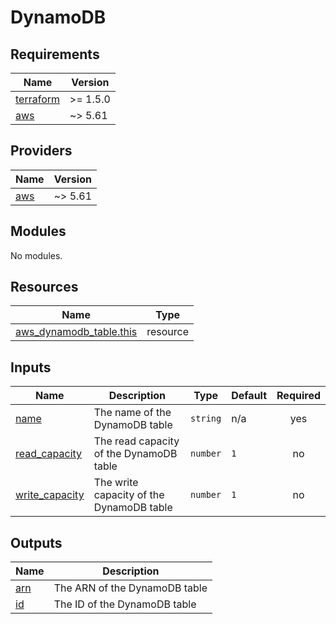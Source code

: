 # DynamoDB

<!-- BEGINNING OF PRE-COMMIT-TERRAFORM DOCS HOOK -->
## Requirements

| Name | Version |
|------|---------|
| <a name="requirement_terraform"></a> [terraform](#requirement\_terraform) | >= 1.5.0 |
| <a name="requirement_aws"></a> [aws](#requirement\_aws) | ~> 5.61 |

## Providers

| Name | Version |
|------|---------|
| <a name="provider_aws"></a> [aws](#provider\_aws) | ~> 5.61 |

## Modules

No modules.

## Resources

| Name | Type |
|------|------|
| [aws_dynamodb_table.this](https://registry.terraform.io/providers/hashicorp/aws/latest/docs/resources/dynamodb_table) | resource |

## Inputs

| Name | Description | Type | Default | Required |
|------|-------------|------|---------|:--------:|
| <a name="input_name"></a> [name](#input\_name) | The name of the DynamoDB table | `string` | n/a | yes |
| <a name="input_read_capacity"></a> [read\_capacity](#input\_read\_capacity) | The read capacity of the DynamoDB table | `number` | `1` | no |
| <a name="input_write_capacity"></a> [write\_capacity](#input\_write\_capacity) | The write capacity of the DynamoDB table | `number` | `1` | no |

## Outputs

| Name | Description |
|------|-------------|
| <a name="output_arn"></a> [arn](#output\_arn) | The ARN of the DynamoDB table |
| <a name="output_id"></a> [id](#output\_id) | The ID of the DynamoDB table |
<!-- END OF PRE-COMMIT-TERRAFORM DOCS HOOK -->
